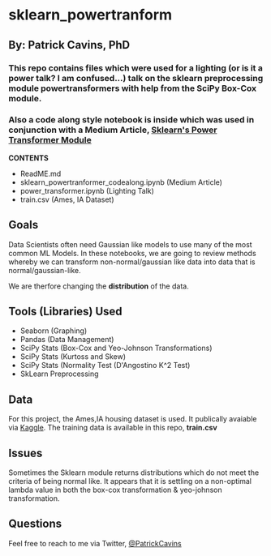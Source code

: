 # sklearn_powertranform
## By: Patrick Cavins, PhD 

### This repo contains files which were used for a lighting (or is it a power talk? I am confused...) talk on the sklearn preprocessing module powertransformers with help from the SciPy Box-Cox module. 

### Also a code along style notebook is inside which was used in conjunction with a Medium Article,  [Sklearn's Power Transformer Module](https://www.google.com/url?sa=t&rct=j&q=&esrc=s&source=web&cd=1&cad=rja&uact=8&ved=2ahUKEwjHos3Ip73lAhVTKH0KHYF4BM8QFjAAegQIABAG&url=https%3A%2F%2Fmedium.com%2F%40patricklcavins%2Fusing-scipys-powertransformer-3e2b792fd712&usg=AOvVaw1Iu9cCc3G1i1Y4IknM8nVr)  

**CONTENTS**
- ReadME.md 
- sklearn_powertranformer_codealong.ipynb (Medium Article)
- power_transformer.ipynb (Lighting Talk) 
- train.csv (Ames, IA Dataset)

## Goals
Data Scientists often need Gaussian like models to use many of the most common ML Models. In these notebooks, we are going to review methods whereby we can transform non-normal/gaussian like data into data that is normal/gaussian-like.    

We are therfore changing the **distribution** of the data.

## Tools (Libraries) Used
- Seaborn (Graphing) 
- Pandas (Data Management) 
- SciPy Stats (Box-Cox and Yeo-Johnson Transformations)
- SciPy Stats (Kurtoss and Skew) 
- SciPy Stats (Normality Test (D'Angostino K^2 Test) 
- SkLearn Preprocessing 

## Data 
For this project, the Ames,IA housing dataset is used. It publically avaiable via [Kaggle](https://www.kaggle.com/c/ames-housing-data). The training data is available in this repo, **train.csv**


## Issues
Sometimes the Sklearn module returns distributions which do not meet the criteria of being normal like. It appears that it is settling on a non-optimal lambda value in both the box-cox transformation & yeo-johnson transformation. 

## Questions 
Feel free to reach to me via Twitter, [@PatrickCavins](https://twitter.com/patrickcavins)








